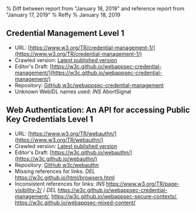 % Diff between report from "January 18, 2019" and reference report from "January 17, 2019"
% Reffy
% January 18, 2019

## Credential Management Level 1

- URL: [https://www.w3.org/TR/credential-management-1/](https://www.w3.org/TR/credential-management-1/)
- Crawled version: [Latest published version](https://www.w3.org/TR/2019/WD-credential-management-1-20190117/)
- Editor's Draft: [https://w3c.github.io/webappsec-credential-management/](https://w3c.github.io/webappsec-credential-management/)
- Repository: [GitHub w3c/webappsec-credential-management](https://github.com/w3c/webappsec-credential-management)
- Unknown WebIDL names used: *INS* AbortSignal


## Web Authentication: An API for accessing Public Key Credentials Level 1

- URL: [https://www.w3.org/TR/webauthn/](https://www.w3.org/TR/webauthn/)
- Crawled version: [Latest published version](https://www.w3.org/TR/2019/PR-webauthn-20190117/)
- Editor's Draft: [https://w3c.github.io/webauthn/](https://w3c.github.io/webauthn/)
- Repository: [GitHub w3c/webauthn](https://github.com/w3c/webauthn)
- Missing references for links: *DEL* https://w3c.github.io/html/browsers.html
- Inconsistent references for links: *INS* https://www.w3.org/TR/page-visibility-2/ / *DEL* https://w3c.github.io/webappsec-credential-management/, https://w3c.github.io/webappsec-secure-contexts/, https://w3c.github.io/webappsec-mixed-content/



